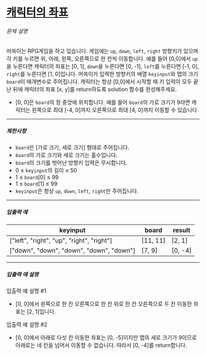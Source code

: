 # [캐릭터의 좌표](https://school.programmers.co.kr/learn/courses/30/lessons/120861)


###### 문제 설명


머쓱이는 RPG게임을 하고 있습니다. 게임에는 `up`, `down`, `left`, `right` 방향키가 있으며 각 키를 누르면 위, 아래, 왼쪽, 오른쪽으로 한 칸씩 이동합니다. 예를 들어 \[0,0]에서 `up`을 누른다면 캐릭터의 좌표는 \[0, 1], `down`을 누른다면 \[0, \-1], `left`를 누른다면 \[\-1, 0], `right`를 누른다면 \[1, 0]입니다. 머쓱이가 입력한 방향키의 배열 `keyinput`와 맵의 크기 `board`이 매개변수로 주어집니다. 캐릭터는 항상 \[0,0]에서 시작할 때 키 입력이 모두 끝난 뒤에 캐릭터의 좌표 \[x, y]를 return하도록 solution 함수를 완성해주세요.


* \[0, 0]은 `board`의 정 중앙에 위치합니다. 예를 들어 `board`의 가로 크기가 9라면 캐릭터는 왼쪽으로 최대 \[\-4, 0]까지 오른쪽으로 최대 \[4, 0]까지 이동할 수 있습니다.




---


##### 제한사항


* `board`은 \[가로 크기, 세로 크기] 형태로 주어집니다.
* `board`의 가로 크기와 세로 크기는 홀수입니다.
* `board`의 크기를 벗어난 방향키 입력은 무시합니다.
* 0 ≤ `keyinput`의 길이 ≤ 50
* 1 ≤ `board`\[0] ≤ 99
* 1 ≤ `board`\[1] ≤ 99
* `keyinput`은 항상 `up`, `down`, `left`, `right`만 주어집니다.




---


##### 입출력 예




| keyinput | board | result |
| --- | --- | --- |
| \["left", "right", "up", "right", "right"] | \[11, 11] | \[2, 1] |
| \["down", "down", "down", "down", "down"] | \[7, 9] | \[0, \-4] |




---


##### 입출력 예 설명


입출력 예 설명 \#1


* \[0, 0]에서 왼쪽으로 한 칸 오른쪽으로 한 칸 위로 한 칸 오른쪽으로 두 칸 이동한 좌표는 \[2, 1]입니다.


입출력 예 설명 \#2


* \[0, 0]에서 아래로 다섯 칸 이동한 좌표는 \[0, \-5]이지만 맵의 세로 크기가 9이므로 아래로는 네 칸을 넘어서 이동할 수 없습니다. 따라서 \[0, \-4]를 return합니다.



